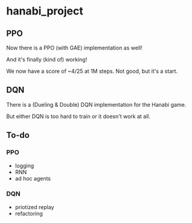 # hanabi_project

## PPO
Now there is a PPO (with GAE) implementation as well!

And it's finally (kind of) working!

We now have a score of ~4/25 at 1M steps. Not good, but it's a start.

## DQN
There is a (Dueling & Double) DQN implementation for the Hanabi game.

But either DQN is too hard to train or it doesn't work at all.

## To-do

### PPO
- logging
- RNN
- ad hoc agents

### DQN
- priotized replay
- refactoring
